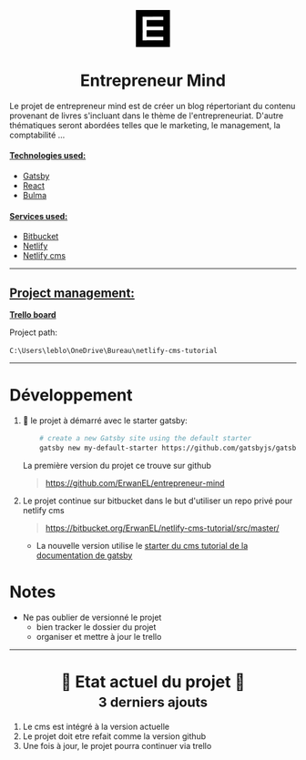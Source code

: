 <p align="center">
  <a href="https://modest-hugle-9e69b6.netlify.com/">
    <img alt="logo" src="src/images/logo.png" width="60" />
  </a>
</p>
<h1 align="center">
  Entrepreneur Mind
</h1>

Le projet de entrepreneur mind est de créer un blog répertoriant du contenu provenant de livres s'incluant dans le thème de l'entrepreneuriat. D'autre thématiques seront abordées telles que le marketing, le management, la comptabilité ...

#### <u>Technologies used:</u>

- [Gatsby](https://www.gatsbyjs.org/docs/)
- [React](https://fr.reactjs.org/docs/getting-started.html)
- [Bulma](https://bulma.io/documentation/)

#### <u>Services used:</u>

- [Bitbucket](https://bitbucket.org/ErwanEL/netlify-cms-tutorial/src/master/)
- [Netlify](https://app.netlify.com/sites/modest-hugle-9e69b6/overview)
- [Netlify cms](https://www.netlifycms.org/docs/intro/)

---

## <u>Project management:</u>

**[Trello board](https://trello.com/b/0rsyqY3t)**

Project path:</u>

`C:\Users\leblo\OneDrive\Bureau\netlify-cms-tutorial`

---

# Développement

1. 🚀 le projet à démarré avec le starter gatsby:

   ```sh
       # create a new Gatsby site using the default starter
       gatsby new my-default-starter https://github.com/gatsbyjs/gatsby-starter-default
   ```

   La première version du projet ce trouve sur github

   > https://github.com/ErwanEL/entrepreneur-mind

2. Le projet continue sur bitbucket dans le but d'utiliser un repo privé pour netlify cms

   > https://bitbucket.org/ErwanEL/netlify-cms-tutorial/src/master/

   - La nouvelle version utilise le [starter du cms tutorial de la documentation de gatsby](https://www.gatsbyjs.org/docs/sourcing-from-netlify-cms/)

# Notes

- Ne pas oublier de versionné le projet
  - bien tracker le dossier du projet
  - organiser et mettre à jour le trello

---

<h1 align="center">
   🚩 Etat actuel du projet 🚩 <br>
   <small>3 derniers ajouts</small>
</h1>

1. Le cms est intégré à la version actuelle
2. Le projet doit etre refait comme la version github
3. Une fois à jour, le projet pourra continuer via trello
